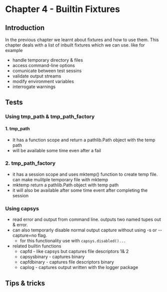 # Chapter 4 - Builtin Fixtures

## Introduction

In the previous chapter we learnt about fixtures and how to use them. This chapter deals with a list of inbuilt fixtures which we can use. like for example

* handle temporary directory & files
* access command-line options
* comunicate between test sessins
* validate output streams
* modify environment variables
* interrogate warnings

## Tests

### Using tmp_path & tmp_path_factory

#### 1. tmp_path

* It has a function scope and return a pathlib.Path object with the temp path
* will be available some time even after a fail

### 2. tmp_path_factory

* it has a session scope and uses mktemp() function to create temp file. can make mulitple temporary file with mktemp
* mktemp return a pathlib.Path object with temp path
* it will also be available after some time event after completing the session

### Using capsys

* read error and output from command line. outputs two named tupes out & error.
* can also temporarly disable normal output capture without using -s or --capture=no flag.
  * for this functionality use with `capsys.disabled()...`
* related builtin functions
  * capfd - like capsys but captures file descriptors 1& 2
  * capsysbinary - captures binary
  * capfdbinary - captures file descriptors binary
  * caplog - captures output written with the logger package

## Tips & tricks
